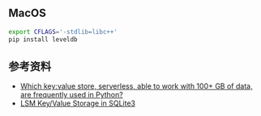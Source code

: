 ## MacOS

```sh
export CFLAGS='-stdlib=libc++'
pip install leveldb
```

## 参考资料

* [Which key:value store, serverless, able to work with 100+ GB of data, are frequently used in Python?](https://stackoverflow.com/questions/47233562/key-value-store-in-python-for-possibly-100-gb-of-data-without-client-server)
* [LSM Key/Value Storage in SQLite3](http://charlesleifer.com/blog/lsm-key-value-storage-in-sqlite3/)

